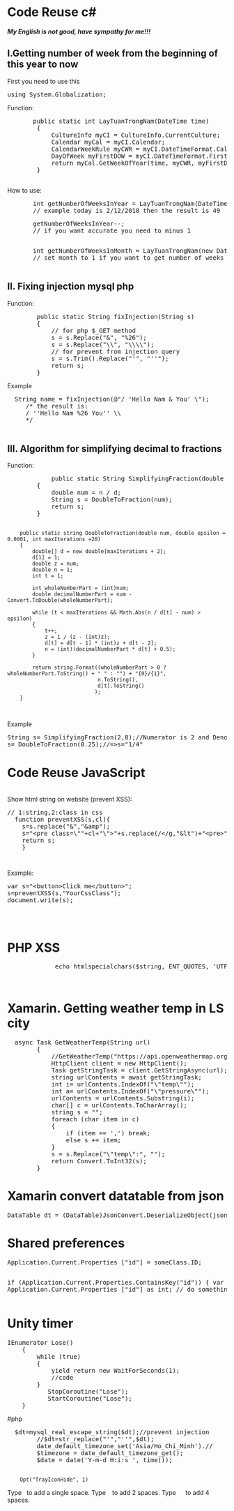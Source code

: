 # Code Reuse c# 
***My English is not good, have sympathy for me!!!***
<h2>I.Getting number of week from the beginning of this year to now</h2>
<p>First you need to use this</p> 
<pre>using System.Globalization;</pre>
<p>Function:</p>
<pre>
       public static int LayTuanTrongNam(DateTime time)
        {
            CultureInfo myCI = CultureInfo.CurrentCulture;
            Calendar myCal = myCI.Calendar;
            CalendarWeekRule myCWR = myCI.DateTimeFormat.CalendarWeekRule;
            DayOfWeek myFirstDOW = myCI.DateTimeFormat.FirstDayOfWeek;
            return myCal.GetWeekOfYear(time, myCWR, myFirstDOW);
        }
  </pre>

<p> How to use: </p> 
<pre>
       int getNumberOfWeeksInYear = LayTuanTrongNam(DateTime.Now);
       // example today is 2/12/2018 then the result is 49
</pre>   
<pre>
       getNumberOfWeeksInYear--;
       // if you want accurate you need to minus 1
      </pre> 
      <pre>
       int getNumberOfWeeksInMonth = LayTuanTrongNam(new DateTime(DateTime.Now.Year, 1, DateTime.Now.Day));
       // set month to 1 if you want to get number of weeks in this month

</pre>

<h2>II. Fixing injection mysql php</h2>
<p>Function:</p>
<pre>
        public static String fixInjection(String s)
        {
            // for php $_GET method
            s = s.Replace("&", "%26");
            s = s.Replace("\\", "\\\\");
            // for prevent from injection query
            s = s.Trim().Replace("'", "''");
            return s;
        }
</pre>
<p>Example</p>
     <pre>  String name = fixInjection(@"/ 'Hello Nam & You' \");
     /* the result is:  
     / ''Hello Nam %26 You'' \\
     */
     </pre>
  <h2>III. Algorithm for simplifying decimal to fractions</h2>
<p>Function:</p>   
<pre>
            public static String SimplifyingFraction(double n,double d)
        {
            double num = n / d;
            String s = DoubleToFraction(num);
            return s;
        }

        public static string DoubleToFraction(double num, double epsilon = 0.0001, int maxIterations =20)
        {
            double[] d = new double[maxIterations + 2];
            d[1] = 1;
            double z = num;
            double n = 1;
            int t = 1;

            int wholeNumberPart = (int)num;
            double decimalNumberPart = num - Convert.ToDouble(wholeNumberPart);

            while (t < maxIterations && Math.Abs(n / d[t] - num) > epsilon)
            {
                t++;
                z = 1 / (z - (int)z);
                d[t] = d[t - 1] * (int)z + d[t - 2];
                n = (int)(decimalNumberPart * d[t] + 0.5);
            }

            return string.Format((wholeNumberPart > 0 ? wholeNumberPart.ToString() + " " : "") + "{0}/{1}",
                                 n.ToString(),
                                 d[t].ToString()
                                );
        }
</pre>
</p>Example</p>
<pre>
String s= SimplifyingFraction(2,8);//Numerator is 2 and Denominator is 8, => s="1/4"
s= DoubleToFraction(0.25);//=>s="1/4"
</pre>
<h1><b> Code Reuse JavaScript</b></h1>
<p><br>
Show html string on website (prevent XSS):</p>
<pre>
// 1:string,2:class in css
  function preventXSS(s,cl){
    s=s.replace(&#x22;&#x26;&#x22;,&#x22;&#x26;amp&#x22;);
    s=&#x22;&#x3C;pre class=\&#x22;&#x22;+cl+&#x22;\&#x22;&#x3E;&#x22;+s.replace(/&#x3C;/g,&#x22;&#x26;lt&#x22;)+&#x22;&#x3C;pre&#x3E;&#x22;;
    return s;
    }
<pre></pre></pre>
<p>Example:</p>
<pre>
var s="&lt;button&gt;Click me&lt;/button&gt;";
s=preventXSS(s,"YourCssClass");
document.write(s);
 <pre></pre></pre>
 <h1>PHP XSS</h1>
 
 <pre>
             echo htmlspecialchars($string, ENT_QUOTES, 'UTF-8');

 </pre>
 <h1>Xamarin. Getting weather temp in LS city</h1>
<pre>
  async Task<int> GetWeatherTemp(String url)
        {   
            //GetWeatherTemp("https://api.openweathermap.org/data/2.5/weather?q=Lang%20Son&units=metric&appid=df2521d538fc3664cfeae4a6491e63c1");
            HttpClient client = new HttpClient();
            Task getStringTask = client.GetStringAsync(url);
            string urlContents = await getStringTask;
            int i= urlContents.IndexOf("\"temp\"");
            int a= urlContents.IndexOf("\"pressure\"");
            urlContents = urlContents.Substring(i);
            char[] c = urlContents.ToCharArray();
            string s = "";
            foreach (char item in c)
            {
                if (item == ',') break;
                else s += item;
            }
            s = s.Replace("\"temp\":", "");
            return Convert.ToInt32(s);
        }
</pre>
<h1>Xamarin convert datatable from json</h1>
<pre>DataTable dt = (DataTable)JsonConvert.DeserializeObject(json, (typeof(DataTable)));</pre>

<h1>Shared preferences</h1>
<pre>
Application.Current.Properties ["id"] = someClass.ID;

if (Application.Current.Properties.ContainsKey("id"))
{
    var id = Application.Current.Properties ["id"] as int;
    // do something with id
}
</pre>
<h1> Unity timer</h1>
<pre>
IEnumerator Lose()
    {
        while (true)
        {
            yield return new WaitForSeconds(1);
            //code
        }
           StopCoroutine("Lose");
           StartCoroutine("Lose");
    }
</pre>
#php
<pre>
  $dt=mysql_real_escape_string($dt);//prevent injection
        //$dt=str_replace("'","''",$dt);
        date_default_timezone_set('Asia/Ho_Chi_Minh').//
        $timezone = date_default_timezone_get();
        $date = date('Y-m-d H:i:s ', time());
        </pre>
        
        
        Opt("TrayIconHide", 1)
        
Type &nbsp; to add a single space.
Type &ensp; to add 2 spaces.
Type &emsp; to add 4 spaces.
